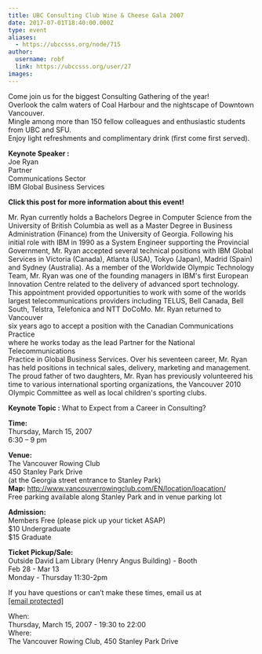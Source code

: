 ```yaml
---
title: UBC Consulting Club Wine & Cheese Gala 2007 
date: 2017-07-01T18:40:00.000Z
type: event
aliases:
  - https://ubccsss.org/node/715
author:
  username: robf
  link: https://ubccsss.org/user/27
images:
---
```


<div class="field field-name-body field-type-text-with-summary field-label-hidden"><div class="field-items"><div class="field-item even"><p>Come join us for the biggest Consulting Gathering of the year!<br>
Overlook the calm waters of Coal Harbour and the nightscape of Downtown Vancouver.<br>
Mingle among more than 150 fellow colleagues and enthusiastic students from UBC and SFU.<br>
Enjoy light refreshments and complimentary drink (first come first served).</p>
<p><b>Keynote Speaker :</b><br>
Joe Ryan<br>
Partner<br>
Communications Sector<br>
IBM Global Business Services</p>
<p><b>Click this post for more information about this event!</b></p>
<!--break--><p>Mr. Ryan currently holds a Bachelors Degree in Computer Science from the<br>
University of British Columbia as well as a Master Degree in Business<br>
Administration (Finance) from the University of Georgia.  Following his<br>
initial role with IBM in 1990 as a System Engineer supporting the Provincial<br>
Government, Mr. Ryan accepted several technical positions with IBM Global<br>
Services in Victoria (Canada), Atlanta (USA), Tokyo (Japan), Madrid (Spain)<br>
and Sydney (Australia).  As a member of the Worldwide Olympic Technology<br>
Team, Mr. Ryan was one of the founding managers in IBM&apos;s first European<br>
Innovation Centre related to the delivery of advanced sport technology.<br>
This appointment provided opportunities to work with some of the worlds<br>
largest telecommunications providers including TELUS, Bell Canada, Bell<br>
South, Telstra, Telefonica and NTT DoCoMo.  Mr. Ryan returned to Vancouver<br>
six years ago to accept a position with the Canadian Communications Practice<br>
where he works today as the lead Partner for the National Telecommunications<br>
Practice in Global Business Services.  Over his seventeen career, Mr. Ryan<br>
has held positions in technical sales, delivery, marketing and management.<br>
The proud father of two daughters, Mr. Ryan has previously volunteered his<br>
time to various international sporting organizations, the Vancouver 2010<br>
Olympic Committee as well as local children&apos;s sporting clubs.</p>
<p><b>Keynote Topic :</b>  What to Expect from a Career in Consulting?</p>
<p><b>Time:</b><br>
Thursday, March 15, 2007<br>
6:30 &#x2013; 9 pm</p>
<p><b>Venue:</b><br>
The Vancouver Rowing Club<br>
450 Stanley Park Drive<br>
(at the Georgia street entrance to Stanley Park)<br>
<b>Map:</b> <a href="http://www.vancouverrowingclub.com/EN/location/loacation/">http://www.vancouverrowingclub.com/EN/location/loacation/</a><br>
Free parking available along Stanley Park and in venue parking lot</p>
<p><b>Admission:</b><br>
Members Free (please pick up your ticket ASAP)<br>
$10 Undergraduate<br>
$15 Graduate</p>
<p><b>Ticket Pickup/Sale:</b><br>
Outside David Lam Library (Henry Angus Building) - Booth<br>
Feb 28 - Mar 13<br>
Monday - Thursday 11:30-2pm</p>
<p>If you have questions or can&#x2019;t make these times, email us at <a href="/cdn-cgi/l/email-protection#4c2f23223f39203825222b2f20392e0c2b212d2520622f2321"><span class="__cf_email__" data-cfemail="aecdc1c0dddbc2dac7c0c9cdc2dbcceec9c3cfc7c280cdc1c3">[email&#xA0;protected]</span></a></p>
</div></div></div><div class="field field-name-field-dates field-type-datetime field-label-above"><div class="field-label">When:&#xA0;</div><div class="field-items"><div class="field-item even"><span class="date-display-single">Thursday, March 15, 2007 - <span class="date-display-range"><span class="date-display-start">19:30</span> to <span class="date-display-end">22:00</span></span></span></div></div></div><div class="field field-name-field-location field-type-text field-label-above"><div class="field-label">Where:&#xA0;</div><div class="field-items"><div class="field-item even">The Vancouver Rowing Club, 450 Stanley Park Drive </div></div></div>    <footer>
          </footer>